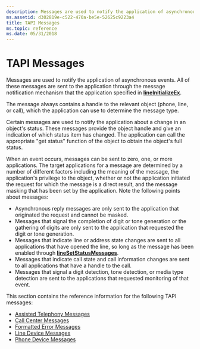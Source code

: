 ```yaml
---
description: Messages are used to notify the application of asynchronous events. All of these messages are sent to the application through the message notification mechanism that the application specified in lineInitializeEx.
ms.assetid: d302819e-c522-470a-be5e-52625c9223a4
title: TAPI Messages
ms.topic: reference
ms.date: 05/31/2018
---
```


# TAPI Messages

Messages are used to notify the application of asynchronous events. All of these messages are sent to the application through the message notification mechanism that the application specified in [**lineInitializeEx**](/windows/desktop/api/Tapi/nf-tapi-lineinitializeexa).

The message always contains a handle to the relevant object (phone, line, or call), which the application can use to determine the message type.

Certain messages are used to notify the application about a change in an object's status. These messages provide the object handle and give an indication of which status item has changed. The application can call the appropriate "get status" function of the object to obtain the object's full status.

When an event occurs, messages can be sent to zero, one, or more applications. The target applications for a message are determined by a number of different factors including the meaning of the message, the application's privilege to the object, whether or not the application initiated the request for which the message is a direct result, and the message masking that has been set by the application. Note the following points about messages:

-   Asynchronous reply messages are only sent to the application that originated the request and cannot be masked.
-   Messages that signal the completion of digit or tone generation or the gathering of digits are only sent to the application that requested the digit or tone generation.
-   Messages that indicate line or address state changes are sent to all applications that have opened the line, so long as the message has been enabled through [**lineSetStatusMessages**](/windows/desktop/api/Tapi/nf-tapi-linesetstatusmessages).
-   Messages that indicate call state and call information changes are sent to all applications that have a handle to the call.
-   Messages that signal a digit detection, tone detection, or media type detection are sent to the applications that requested monitoring of that event.

This section contains the reference information for the following TAPI messages:

-   [Assisted Telephony Messages](assisted-telephony-messages.md)
-   [Call Center Messages](call-center-messages.md)
-   [Formatted Error Messages](formatted-error-messages.md)
-   [Line Device Messages](line-device-messages.md)
-   [Phone Device Messages](phone-device-messages.md)

 

 



